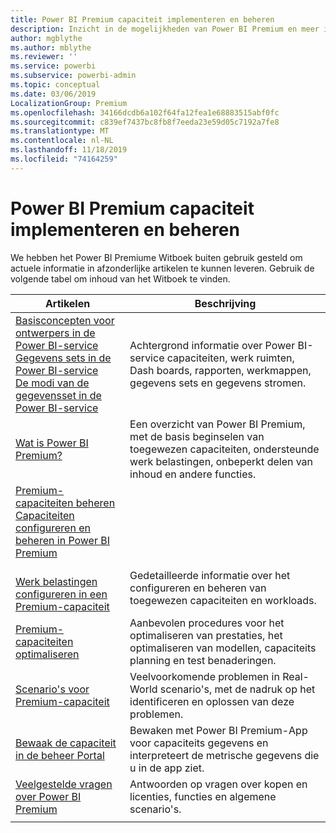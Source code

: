 ```yaml
---
title: Power BI Premium capaciteit implementeren en beheren
description: Inzicht in de mogelijkheden van Power BI Premium en meer informatie over het ontwerpen, implementeren, bewaken en oplossen van problemen met schaal bare oplossingen.
author: mgblythe
ms.author: mblythe
ms.reviewer: ''
ms.service: powerbi
ms.subservice: powerbi-admin
ms.topic: conceptual
ms.date: 03/06/2019
LocalizationGroup: Premium
ms.openlocfilehash: 34166dcdb6a102f64fa12fea1e68883515abf0fc
ms.sourcegitcommit: c839ef7437bc8fb8f7eeda23e59d05c7192a7fe8
ms.translationtype: MT
ms.contentlocale: nl-NL
ms.lasthandoff: 11/18/2019
ms.locfileid: "74164259"
---
```

# <a name="deploying-and-managing-power-bi-premium-capacities"></a>Power BI Premium capaciteit implementeren en beheren

We hebben het Power BI Premiume Witboek buiten gebruik gesteld om actuele informatie in afzonderlijke artikelen te kunnen leveren. Gebruik de volgende tabel om inhoud van het Witboek te vinden. 

| Artikelen | Beschrijving |
|-----|----|
| [Basisconcepten voor ontwerpers in de Power BI-service](service-basic-concepts.md)</br>[Gegevens sets in de Power BI-service](service-datasets-understand.md)</br>[De modi van de gegevensset in de Power BI-service](service-dataset-modes-understand.md) | Achtergrond informatie over Power BI-service capaciteiten, werk ruimten, Dash boards, rapporten, werkmappen, gegevens sets en gegevens stromen. |
| [Wat is Power BI Premium?](service-premium-what-is.md) | Een overzicht van Power BI Premium, met de basis beginselen van toegewezen capaciteiten, ondersteunde werk belastingen, onbeperkt delen van inhoud en andere functies.  |
| [Premium-capaciteiten beheren](service-premium-capacity-manage.md)</br>[Capaciteiten configureren en beheren in Power BI Premium](service-admin-premium-manage.md)
</br>[Werk belastingen configureren in een Premium-capaciteit](service-admin-premium-workloads.md) | Gedetailleerde informatie over het configureren en beheren van toegewezen capaciteiten en workloads. |
| [Premium-capaciteiten optimaliseren](service-premium-capacity-optimize.md) | Aanbevolen procedures voor het optimaliseren van prestaties, het optimaliseren van modellen, capaciteits planning en test benaderingen. |
| [Scenario's voor Premium-capaciteit](service-premium-capacity-scenarios.md) | Veelvoorkomende problemen in Real-World scenario's, met de nadruk op het identificeren en oplossen van deze problemen. |
| [Bewaak de capaciteit in de beheer Portal](service-admin-premium-monitor-portal.md) | Bewaken met Power BI Premium-App voor capaciteits gegevens en interpreteert de metrische gegevens die u in de app ziet. |
| [Veelgestelde vragen over Power BI Premium](service-premium-faq.md) | Antwoorden op vragen over kopen en licenties, functies en algemene scenario's. |
| | |

